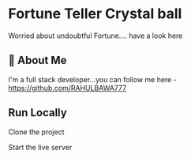 
#  Fortune Teller Crystal ball
Worried about undoubtful Fortune....  have a look here

## 🚀 About Me
I'm a full stack developer...you can follow me here -https://github.com/RAHULBAWA777


## Run Locally

Clone the project


Start the live server



